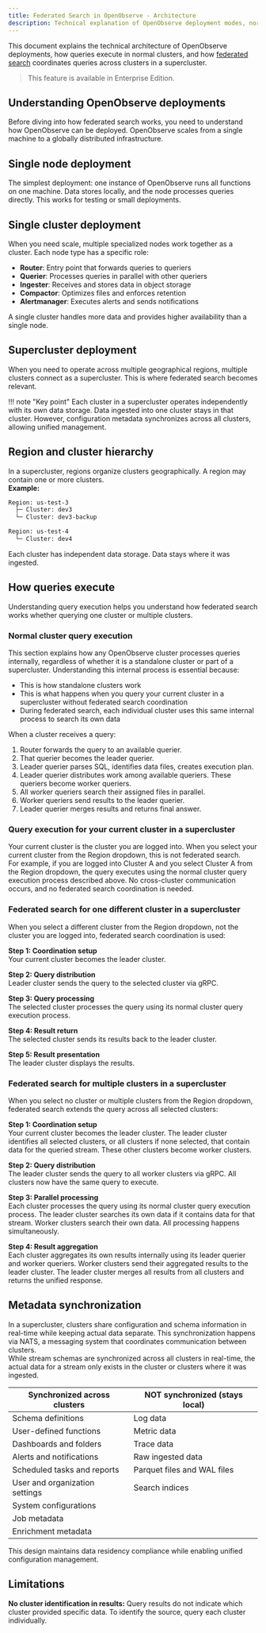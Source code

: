 ```yaml
---
title: Federated Search in OpenObserve - Architecture
description: Technical explanation of OpenObserve deployment modes, normal cluster query execution, and how federated search works across single and multiple clusters.
---
```

This document explains the technical architecture of OpenObserve deployments, how queries execute in normal clusters, and how [federated search](../) coordinates queries across clusters in a supercluster.

> This feature is available in Enterprise Edition.

## Understanding OpenObserve deployments
Before diving into how federated search works, you need to understand how OpenObserve can be deployed. OpenObserve scales from a single machine to a globally distributed infrastructure.

## Single node deployment
The simplest deployment: one instance of OpenObserve runs all functions on one machine. Data stores locally, and the node processes queries directly. This works for testing or small deployments.

## Single cluster deployment
When you need scale, multiple specialized nodes work together as a cluster. Each node type has a specific role:

- **Router**: Entry point that forwards queries to queriers
- **Querier**: Processes queries in parallel with other queriers
- **Ingester**: Receives and stores data in object storage
- **Compactor**: Optimizes files and enforces retention
- **Alertmanager**: Executes alerts and sends notifications

A single cluster handles more data and provides higher availability than a single node.

## Supercluster deployment
When you need to operate across multiple geographical regions, multiple clusters connect as a supercluster. This is where federated search becomes relevant.

!!! note "Key point" 
    Each cluster in a supercluster operates independently with its own data storage. Data ingested into one cluster stays in that cluster. However, configuration metadata synchronizes across all clusters, allowing unified management.

## Region and cluster hierarchy
In a supercluster, regions organize clusters geographically. A region may contain one or more clusters.
<br>
**Example:**
<br>

```bash
Region: us-test-3
  ├─ Cluster: dev3
  └─ Cluster: dev3-backup

Region: us-test-4
  └─ Cluster: dev4
```
Each cluster has independent data storage. Data stays where it was ingested.

## How queries execute
Understanding query execution helps you understand how federated search works whether querying one cluster or multiple clusters.

### Normal cluster query execution
This section explains how any OpenObserve cluster processes queries internally, regardless of whether it is a standalone cluster or part of a supercluster. Understanding this internal process is essential because:

- This is how standalone clusters work
- This is what happens when you query your current cluster in a supercluster without federated search coordination
- During federated search, each individual cluster uses this same internal process to search its own data

When a cluster receives a query:

1. Router forwards the query to an available querier.
2. That querier becomes the leader querier.
3. Leader querier parses SQL, identifies data files, creates execution plan.
4. Leader querier distributes work among available queriers. These queriers become worker queriers.
5. All worker queriers search their assigned files in parallel.
6. Worker queriers send results to the leader querier.
7. Leader querier merges results and returns final answer.

### Query execution for your current cluster in a supercluster
Your current cluster is the cluster you are logged into. When you select your current cluster from the Region dropdown, this is not federated search.
<br>
For example, if you are logged into Cluster A and you select Cluster A from the Region dropdown, the query executes using the normal cluster query execution process described above. No cross-cluster communication occurs, and no federated search coordination is needed.

### Federated search for one different cluster in a supercluster
When you select a different cluster from the Region dropdown, not the cluster you are logged into, federated search coordination is used:
<br>

**Step 1: Coordination setup**
<br>
Your current cluster becomes the leader cluster.
<br>

**Step 2: Query distribution**
<br>
Leader cluster sends the query to the selected cluster via gRPC.
<br>

**Step 3: Query processing**
<br>
The selected cluster processes the query using its normal cluster query execution process.
<br>

**Step 4: Result return**
<br>
The selected cluster sends its results back to the leader cluster.
<br>

**Step 5: Result presentation**
<br>
The leader cluster displays the results.

### Federated search for multiple clusters in a supercluster

When you select no cluster or multiple clusters from the Region dropdown, federated search extends the query across all selected clusters:
<br>

**Step 1: Coordination setup**
<br>
Your current cluster becomes the leader cluster. The leader cluster identifies all selected clusters, or all clusters if none selected, that contain data for the queried stream. These other clusters become worker clusters.
<br>

**Step 2: Query distribution**
<br>
The leader cluster sends the query to all worker clusters via gRPC. All clusters now have the same query to execute.
<br>

**Step 3: Parallel processing**
<br>
Each cluster processes the query using its normal cluster query execution process. The leader cluster searches its own data if it contains data for that stream. Worker clusters search their own data. All processing happens simultaneously.
<br>

**Step 4: Result aggregation**
<br>
Each cluster aggregates its own results internally using its leader querier and worker queriers. Worker clusters send their aggregated results to the leader cluster. The leader cluster merges all results from all clusters and returns the unified response.

## Metadata synchronization
In a supercluster, clusters share configuration and schema information in real-time while keeping actual data separate. This synchronization happens via NATS, a messaging system that coordinates communication between clusters.
<br>
While stream schemas are synchronized across all clusters in real-time, the actual data for a stream only exists in the cluster or clusters where it was ingested.

| **Synchronized across clusters** | **NOT synchronized (stays local)** |
|----------------------------------|-----------------------------------|
| Schema definitions | Log data |
| User-defined functions | Metric data |
| Dashboards and folders | Trace data |
| Alerts and notifications | Raw ingested data |
| Scheduled tasks and reports | Parquet files and WAL files |
| User and organization settings | Search indices |
| System configurations | |
| Job metadata | |
| Enrichment metadata | |

This design maintains data residency compliance while enabling unified configuration management.

## Limitations

**No cluster identification in results:** Query results do not indicate which cluster provided specific data. To identify the source, query each cluster individually.